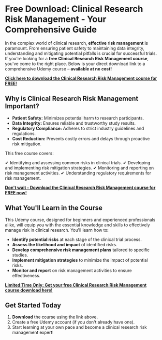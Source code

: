 # Free Download: Clinical Research Risk Management - Your Comprehensive Guide

In the complex world of clinical research, **effective risk management** is paramount. From ensuring patient safety to maintaining data integrity, understanding and mitigating potential pitfalls is crucial for successful trials. If you're looking for a **free Clinical Research Risk Management course**, you've come to the right place. Below is your direct download link to a comprehensive Udemy course – **available at no cost!**

[**Click here to download the Clinical Research Risk Management course for FREE!**](https://udemywork.com/clinical-research-risk-management)

## Why is Clinical Research Risk Management Important?

*   **Patient Safety:** Minimizes potential harm to research participants.
*   **Data Integrity:** Ensures reliable and trustworthy study results.
*   **Regulatory Compliance:** Adheres to strict industry guidelines and regulations.
*   **Cost Reduction:** Prevents costly errors and delays through proactive risk mitigation.

This free course covers:

✔ Identifying and assessing common risks in clinical trials.
✔ Developing and implementing risk mitigation strategies.
✔ Monitoring and reporting on risk management activities.
✔ Understanding regulatory requirements for risk management.

[**Don't wait - Download the Clinical Research Risk Management course for FREE now!**](https://udemywork.com/clinical-research-risk-management)

## What You'll Learn in the Course

This Udemy course, designed for beginners and experienced professionals alike, will equip you with the essential knowledge and skills to effectively manage risk in clinical research. You'll learn how to:

*   **Identify potential risks** at each stage of the clinical trial process.
*   **Assess the likelihood and impact** of identified risks.
*   **Develop comprehensive risk management plans** tailored to specific studies.
*   **Implement mitigation strategies** to minimize the impact of potential risks.
*   **Monitor and report** on risk management activities to ensure effectiveness.

[**Limited Time Only: Get your free Clinical Research Risk Management course download here!**](https://udemywork.com/clinical-research-risk-management)

## Get Started Today

1.  **Download** the course using the link above.
2.  Create a free Udemy account (if you don't already have one).
3.  Start learning at your own pace and become a clinical research risk management expert!
